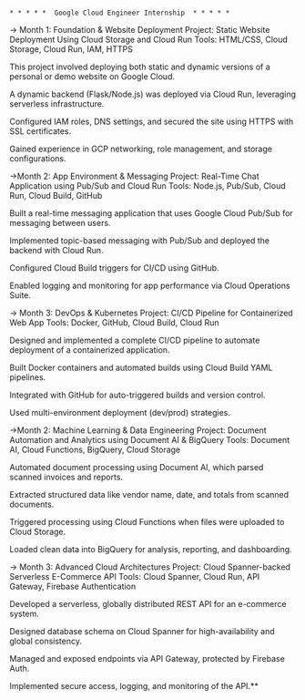                                                                                  * * * * *  Google Cloud Engineer Internship  * * * * *

-> Month 1: Foundation & Website Deployment
Project: Static Website Deployment Using Cloud Storage and Cloud Run
Tools: HTML/CSS, Cloud Storage, Cloud Run, IAM, HTTPS

This project involved deploying both static and dynamic versions of a personal or demo website on Google Cloud.

A dynamic backend (Flask/Node.js) was deployed via Cloud Run, leveraging serverless infrastructure.

Configured IAM roles, DNS settings, and secured the site using HTTPS with SSL certificates.

Gained experience in GCP networking, role management, and storage configurations.


->Month 2: App Environment & Messaging
 Project: Real-Time Chat Application using Pub/Sub and Cloud Run
Tools: Node.js, Pub/Sub, Cloud Run, Cloud Build, GitHub

Built a real-time messaging application that uses Google Cloud Pub/Sub for messaging between users.

Implemented topic-based messaging with Pub/Sub and deployed the backend with Cloud Run.

Configured Cloud Build triggers for CI/CD using GitHub.

Enabled logging and monitoring for app performance via Cloud Operations Suite.



-> Month 3: DevOps & Kubernetes
 Project: CI/CD Pipeline for Containerized Web App
Tools: Docker, GitHub, Cloud Build, Cloud Run

Designed and implemented a complete CI/CD pipeline to automate deployment of a containerized application.

Built Docker containers and automated builds using Cloud Build YAML pipelines.

Integrated with GitHub for auto-triggered builds and version control.

Used multi-environment deployment (dev/prod) strategies.



->Month 2: Machine Learning & Data Engineering
 Project: Document Automation and Analytics using Document AI & BigQuery
Tools: Document AI, Cloud Functions, BigQuery, Cloud Storage

Automated document processing using Document AI, which parsed scanned invoices and reports.

Extracted structured data like vendor name, date, and totals from scanned documents.

Triggered processing using Cloud Functions when files were uploaded to Cloud Storage.

Loaded clean data into BigQuery for analysis, reporting, and dashboarding.



-> Month 3: Advanced Cloud Architectures
Project: Cloud Spanner-backed Serverless E-Commerce API
Tools: Cloud Spanner, Cloud Run, API Gateway, Firebase Authentication

Developed a serverless, globally distributed REST API for an e-commerce system.

Designed database schema on Cloud Spanner for high-availability and global consistency.

Managed and exposed endpoints via API Gateway, protected by Firebase Auth.

Implemented secure access, logging, and monitoring of the API.**
